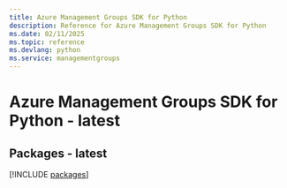 ```yaml
---
title: Azure Management Groups SDK for Python
description: Reference for Azure Management Groups SDK for Python
ms.date: 02/11/2025
ms.topic: reference
ms.devlang: python
ms.service: managementgroups
---
```

# Azure Management Groups SDK for Python - latest
## Packages - latest
[!INCLUDE [packages](management-groups-index.md)]